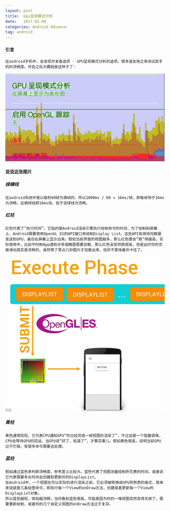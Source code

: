 ```yaml
---
layout: post
title:  Gpu呈现模式分析
date:   2017-02-09
categories: Android Advance
tag: android
---
```

 

#### 引言 ####

 	在android手机中，会发现开发者选项 - GPU呈现模式分析的选项。很多道友用之来测试其手机的流畅度。开启之后大概就是这样子了：

![玄学曲线](/images/profileGPURendering.png)


#### 说说这张图片 ####

##### 绿横线 #####

	在android系统中是以每秒60帧为满帧的，所以1000ms / 60 = 16ms/帧。即每帧快于16ms为流畅，这根绿线即16ms线，低于该绿线为流畅。

##### 红柱 #####

	红色代表了“执行时间”，它指的是Android渲染引擎执行绘制命令的时间，为了绘制到屏幕上，Android需要使用OpenGL ES的API接口来绘制Display List。这些API有效地将数据发送到GPU，最后在屏幕上显示出来。假如当前界面的视图越多，那么红色便会“跳”得越高。实际使用中，比如平时刷App遇到许多缩略图需要加载，那么红色会突然跳很高，但是此时你的页面滑动其实是流畅的，虽然等了零点几秒图片才加载出来，但并不意味着你卡住了。

![绘图执行图](/images/executePhase.png)

##### 黄柱 #####

	黄色通常较短，它代表CPU通知GPU“你已经完成一帧视图的渲染了”，不过这是一个阻塞调用，CPU会等待GPU的回话，当GPU说“好了，知道了”，才算完事儿。假如黄色很高，说明当前GPU过于忙碌，有很多命令需要去处理。

##### 蓝柱 #####

	假如通过蓝色来判断流畅度，参考意义比较大。蓝色代表了视图测量绘制所花费的时间，或者说它代表需要多长时间去创建和更新你的DisplayList。
	在Android中，一个视图在可以实际的进行渲染之前，它必须被转换成GPU所熟悉的格式，简单来说就是几条绘图命令，即执行每一个View的onDraw方法，创建或者更新每一个View的DisplayList对象。
	所以蓝色越短，体验越流畅，当你看到蓝色很高，可能是因为你的一堆视图突然变得无效了，需要重新绘制，或者你的几个自定义视图的onDraw方法过于复杂。


